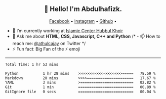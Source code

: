 <h2 align="center">👋 Hello! I'm Abdulhafizk.</h2>
<p align="center">
  <a href="https://web.facebook.com/profile.php?id=100080122707224">Facebook</a> •
  <a href="https://www.instagram.com/abdulhafizh_k/">Instagram</a> •
  <a href="https://github.com/abdulhafizk">Github</a> •
</p>


- 🔭 I’m currently working at [Islamic Center Hubbul Khoir](https://hubbulkhoir.sch.id/)
- 💬 Ask me about **HTML, CSS, Javascript, C++ and Python**
/* - 📫 How to reach me: [@athulcajay](https://twitter.com/athulcajay) on Twitter */
- ⚡ Fun fact: Big Fan of the :zap: emoji

-------

<!--START_SECTION:waka-->

```HTML CSS Javascript C++ Python
Total Time: 1 hr 53 mins

Python           1 hr 28 mins    >>>>>>>>>>>>>>>>>>>>=====   78.59 %
Markdown         20 mins         >>>>=====================   17.67 %
YAML             3 mins          >========================   02.82 %
Git              1 min           =========================   00.89 %
GitIgnore file   0 secs          =========================   00.04 %
```

<!--END_SECTION:waka-->
